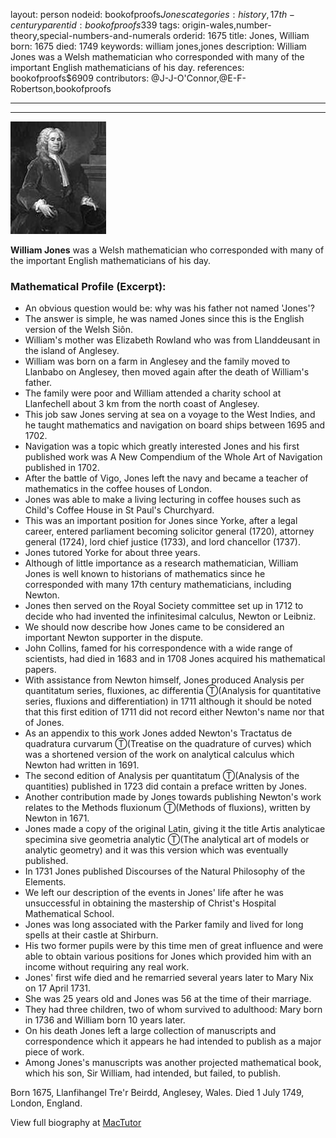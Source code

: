 layout: person
nodeid: bookofproofs$Jones
categories: history,17th-century
parentid: bookofproofs$339
tags: origin-wales,number-theory,special-numbers-and-numerals
orderid: 1675
title: Jones, William
born: 1675
died: 1749
keywords: william jones,jones
description: William Jones was a Welsh mathematician who corresponded with many of the important English mathematicians of his day.
references: bookofproofs$6909
contributors: @J-J-O'Connor,@E-F-Robertson,bookofproofs

---



---

![Jones.jpg](https://github.com/bookofproofs/bookofproofs.github.io/blob/main/_sources/_assets/images/portraits/Jones.jpg?raw=true)

**William Jones** was a Welsh mathematician who corresponded with many of the important English mathematicians of his day.

### Mathematical Profile (Excerpt):
* An obvious question would be: why was his father not named 'Jones'?
* The answer is simple, he was named Jones since this is the English version of the Welsh Siôn.
* William's mother was Elizabeth Rowland who was from Llanddeusant in the island of Anglesey.
* William was born on a farm in Anglesey and the family moved to Llanbabo on Anglesey, then moved again after the death of William's father.
* The family were poor and William attended a charity school at Llanfechell about 3 km from the north coast of Anglesey.
* This job saw Jones serving at sea on a voyage to the West Indies, and he taught mathematics and navigation on board ships between 1695 and 1702.
* Navigation was a topic which greatly interested Jones and his first published work was A New Compendium of the Whole Art of Navigation published in 1702.
* After the battle of Vigo, Jones left the navy and became a teacher of mathematics in the coffee houses of London.
* Jones was able to make a living lecturing in coffee houses such as Child's Coffee House in St Paul's Churchyard.
* This was an important position for Jones since Yorke, after a legal career, entered parliament becoming solicitor general (1720), attorney general (1724), lord chief justice (1733), and lord chancellor (1737).
* Jones tutored Yorke for about three years.
* Although of little importance as a research mathematician, William Jones is well known to historians of mathematics since he corresponded with many 17th  century mathematicians, including Newton.
* Jones then served on the Royal Society committee set up in 1712 to decide who had invented the infinitesimal calculus, Newton or Leibniz.
* We should now describe how Jones came to be considered an important Newton supporter in the dispute.
* John Collins, famed for his correspondence with a wide range of scientists, had died in 1683 and in 1708 Jones acquired his mathematical papers.
* With assistance from Newton himself, Jones produced Analysis per quantitatum series, fluxiones, ac differentia Ⓣ(Analysis for quantitative series, fluxions and differentiation) in 1711 although it should be noted that this first edition of 1711 did not record either Newton's name nor that of Jones.
* As an appendix to this work Jones added Newton's Tractatus de quadratura curvarum Ⓣ(Treatise on the quadrature of curves) which was a shortened version of the work on analytical calculus which Newton had written in 1691.
* The second edition of Analysis per quantitatum Ⓣ(Analysis of the quantities) published in 1723 did contain a preface written by Jones.
* Another contribution made by Jones towards publishing Newton's work relates to the Methods fluxionum Ⓣ(Methods of fluxions), written by Newton in 1671.
* Jones made a copy of the original Latin, giving it the title Artis analyticae specimina sive geometria analytic Ⓣ(The analytical art of models or analytic geometry) and it was this version which was eventually published.
* In 1731 Jones published Discourses of the Natural Philosophy of the Elements.
* We left our description of the events in Jones' life after he was unsuccessful in obtaining the mastership of Christ's Hospital Mathematical School.
* Jones was long associated with the Parker family and lived for long spells at their castle at Shirburn.
* His two former pupils were by this time men of great influence and were able to obtain various positions for Jones which provided him with an income without requiring any real work.
* Jones' first wife died and he remarried several years later to Mary Nix on 17 April 1731.
* She was 25 years old and Jones was 56 at the time of their marriage.
* They had three children, two of whom survived to adulthood: Mary born in 1736 and William born 10 years later.
* On his death Jones left a large collection of manuscripts and correspondence which it appears he had intended to publish as a major piece of work.
* Among Jones's manuscripts was another projected mathematical book, which his son, Sir William, had intended, but failed, to publish.

Born 1675, Llanfihangel Tre'r Beirdd, Anglesey, Wales. Died 1 July 1749, London, England.

View full biography at [MacTutor](https://mathshistory.st-andrews.ac.uk/Biographies/Jones/)
